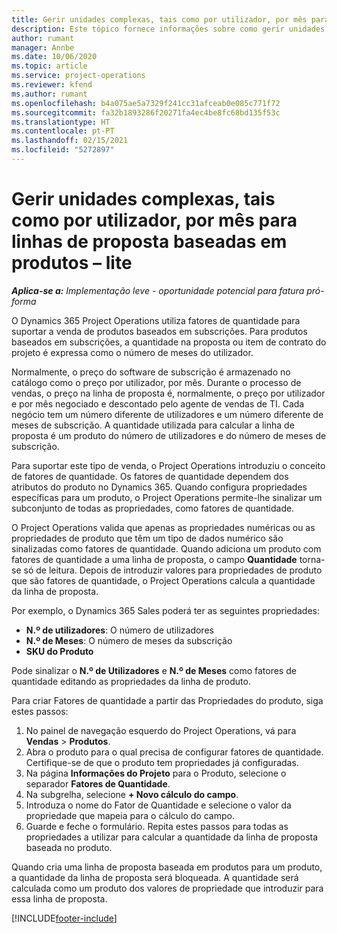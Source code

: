```yaml
---
title: Gerir unidades complexas, tais como por utilizador, por mês para linhas de proposta baseadas em produtos – lite
description: Este tópico fornece informações sobre como gerir unidades complexas para linhas de proposta baseadas em produtos.
author: rumant
manager: Annbe
ms.date: 10/06/2020
ms.topic: article
ms.service: project-operations
ms.reviewer: kfend
ms.author: rumant
ms.openlocfilehash: b4a075ae5a7329f241cc31afceab0e085c771f72
ms.sourcegitcommit: fa32b1893286f20271fa4ec4be8fc68bd135f53c
ms.translationtype: HT
ms.contentlocale: pt-PT
ms.lasthandoff: 02/15/2021
ms.locfileid: "5272897"
---
```

# <a name="managing-complex-units-such-as-per-user-per-month-for-product-based-quote-lines---lite"></a>Gerir unidades complexas, tais como por utilizador, por mês para linhas de proposta baseadas em produtos – lite

_**Aplica-se a:** Implementação leve - oportunidade potencial para fatura pró-forma_

O Dynamics 365 Project Operations utiliza fatores de quantidade para suportar a venda de produtos baseados em subscrições. Para produtos baseados em subscrições, a quantidade na proposta ou item de contrato do projeto é expressa como o número de meses do utilizador.

Normalmente, o preço do software de subscrição é armazenado no catálogo como o preço por utilizador, por mês. Durante o processo de vendas, o preço na linha de proposta é, normalmente, o preço por utilizador e por mês negociado e descontado pelo agente de vendas de TI. Cada negócio tem um número diferente de utilizadores e um número diferente de meses de subscrição. A quantidade utilizada para calcular a linha de proposta é um produto do número de utilizadores e do número de meses de subscrição.

Para suportar este tipo de venda, o Project Operations introduziu o conceito de fatores de quantidade. Os fatores de quantidade dependem dos atributos do produto no Dynamics 365. Quando configura propriedades específicas para um produto, o Project Operations permite-lhe sinalizar um subconjunto de todas as propriedades, como fatores de quantidade.

O Project Operations valida que apenas as propriedades numéricas ou as propriedades de produto que têm um tipo de dados numérico são sinalizadas como fatores de quantidade. Quando adiciona um produto com fatores de quantidade a uma linha de proposta, o campo **Quantidade** torna-se só de leitura. Depois de introduzir valores para propriedades de produto que são fatores de quantidade, o Project Operations calcula a quantidade da linha de proposta.

Por exemplo, o Dynamics 365 Sales poderá ter as seguintes propriedades:

- **N.º de utilizadores**: O número de utilizadores
- **N.º de Meses**: O número de meses da subscrição
- **SKU do Produto**

Pode sinalizar o **N.º de Utilizadores** e **N.º de Meses** como fatores de quantidade editando as propriedades da linha de produto.

Para criar Fatores de quantidade a partir das Propriedades do produto, siga estes passos:

1. No painel de navegação esquerdo do Project Operations, vá para **Vendas** > **Produtos**.
2. Abra o produto para o qual precisa de configurar fatores de quantidade. Certifique-se de que o produto tem propriedades já configuradas.
3. Na página **Informações do Projeto** para o Produto, selecione o separador **Fatores de Quantidade**.
4. Na subgrelha, selecione **+ Novo cálculo do campo**.
5. Introduza o nome do Fator de Quantidade e selecione o valor da propriedade que mapeia para o cálculo do campo.
6. Guarde e feche o formulário. Repita estes passos para todas as propriedades a utilizar para calcular a quantidade da linha de proposta baseada no produto.

Quando cria uma linha de proposta baseada em produtos para um produto, a quantidade da linha de proposta será bloqueada. A quantidade será calculada como um produto dos valores de propriedade que introduzir para essa linha de proposta.


[!INCLUDE[footer-include](../../includes/footer-banner.md)]